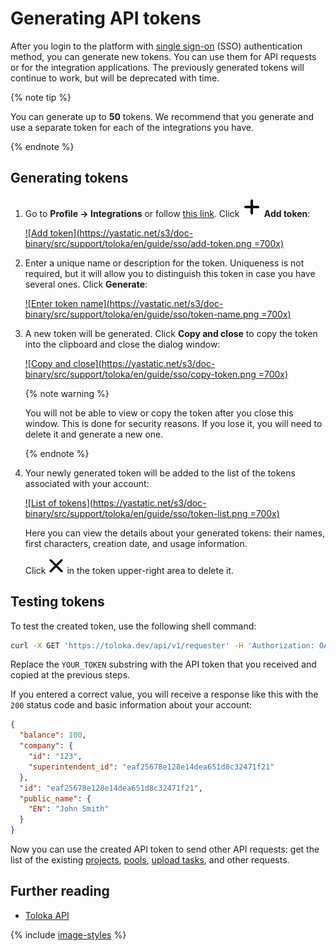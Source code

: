 # Generating API tokens

After you login to the platform with [single sign-on](./microsoft-authentication.md) (SSO) authentication method, you can generate new tokens. You can use them for API requests or for the integration applications. The previously generated tokens will continue to work, but will be deprecated with time.

{% note tip %}

You can generate up to **50** tokens. We recommend that you generate and use a separate token for each of the integrations you have.

{% endnote %}

## Generating tokens

1. Go to **Profile → Integrations** or follow [this link](https://platform.toloka.ai/requester/profile/integration). Click **![Plus sign](../_images/plus-sign.svg) Add token**:

    [![Add token](https://yastatic.net/s3/doc-binary/src/support/toloka/en/guide/sso/add-token.png =700x)](https://yastatic.net/s3/doc-binary/src/support/toloka/en/guide/sso/add-token.png)

1. Enter a unique name or description for the token. Uniqueness is not required, but it will allow you to distinguish this token in case you have several ones. Click **Generate**:

    [![Enter token name](https://yastatic.net/s3/doc-binary/src/support/toloka/en/guide/sso/token-name.png =700x)](https://yastatic.net/s3/doc-binary/src/support/toloka/en/guide/sso/token-name.png)

1. A new token will be generated. Click **Copy and close** to copy the token into the clipboard and close the dialog window:

    [![Copy and close](https://yastatic.net/s3/doc-binary/src/support/toloka/en/guide/sso/copy-token.png =700x)](https://yastatic.net/s3/doc-binary/src/support/toloka/en/guide/sso/copy-token.png)

    {% note warning %}

    You will not be able to view or copy the token after you close this window. This is done for security reasons. If you lose it, you will need to delete it and generate a new one.

    {% endnote %}

1. Your newly generated token will be added to the list of the tokens associated with your account:

    [![List of tokens](https://yastatic.net/s3/doc-binary/src/support/toloka/en/guide/sso/token-list.png =700x)](https://yastatic.net/s3/doc-binary/src/support/toloka/en/guide/sso/token-list.png)

    Here you can view the details about your generated tokens: their names, first characters, creation date, and usage information.

    Click ![Delete button](../_images/delete-token.svg) in the token upper-right area to delete it.

## Testing tokens

To test the created token, use the following shell command:

```bash
curl -X GET 'https://toloka.dev/api/v1/requester' -H 'Authorization: OAuth YOUR_TOKEN'
```

Replace the `YOUR_TOKEN` substring with the API token that you received and copied at the previous steps.

If you entered a correct value, you will receive a response like this with the `200` status code and basic information about your account:

```json
{
  "balance": 100,
  "company": {
    "id": "123",
    "superintendent_id": "eaf25678e128e14dea651d8c32471f21"
  },
  "id": "eaf25678e128e14dea651d8c32471f21",
  "public_name": {
    "EN": "John Smith"
  }
}
```

Now you can use the created API token to send other API requests: get the list of the existing [projects](../../api/concepts/get-prj-list.md), [pools](../../api/concepts/get-pool-list.md), [upload tasks](../../api/concepts/upload-tasks.md), and other requests.

## Further reading

- [Toloka API](../../api/index.md)

{% include [image-styles](../../../_includes/image-styles.md) %}